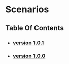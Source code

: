 # Scenarios

## Table Of Contents

- ### [version 1.0.1](https://schstp.github.io/Theater-Platform/scenarios/version_1_0_1/scenarios)
- ### [version 1.0.0](https://schstp.github.io/Theater-Platform/scenarios/version_1_0_0/scenarios)
